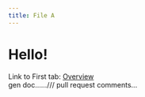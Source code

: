 ```yaml
---
title: File A
---
```


# Hello!

Link to First tab: [Overview](../overview)  
gen doc....../// pull request comments...
